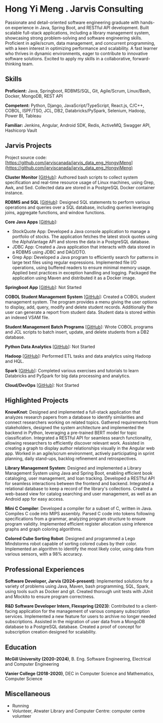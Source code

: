 # Hong Yi Meng . Jarvis Consulting

Passionate and detail-oriented software engineering graduate with hands-on experience in Java, Spring Boot, and RESTful API development. Built scalable full-stack applications, including a library management system, showcasing strong problem-solving and software engineering skills. Proficient in agile/scrum, data management, and concurrent programming, with a keen interest in optimizing performance and scalability. A fast learner who thrives in dynamic environments, eager to contribute to innovative software solutions. Excited to apply my skills in a collaborative, forward-thinking team.

## Skills

**Proficient:** Java, Springboot, RDBMS/SQL, Git, Agile/Scrum, Linux/Bash, Docker, MongoDB, REST API

**Competent:** Python, Django, JavaScript/TypeScript, React.js, C/C++, COBOL, ISPF/TSO, JCL, DB2, Databricks/PySpark, Selenium, Hadoop, Power BI, Tableau

**Familiar:** Jenkins, Angular, Android SDK, Redis, ActiveMQ, Swagger API, Hashicorp Vault

## Jarvis Projects

Project source code: [https://github.com/jarviscanada/jarvis_data_eng_HongyiMeng](https://github.com/jarviscanada/jarvis_data_eng_HongyiMeng)


**Cluster Monitor** [[GitHub](https://github.com/jarviscanada/jarvis_data_eng_HongyiMeng/tree/master/linux_sql)]: Authored bash scripts to collect system specification and real-time resource usage of Linux machines, using Grep, Awk, and Sed. Collected data are stored in a PostgreSQL Docker container instance.

**RDBMS and SQL** [[GitHub](https://github.com/jarviscanada/jarvis_data_eng_HongyiMeng/tree/master/sql)]: Designed SQL statements to perform various operations and queries over a SQL database, including queries leveraging joins, aggregate functions, and window functions.

**Core Java Apps** [[GitHub](https://github.com/jarviscanada/jarvis_data_eng_HongyiMeng/tree/master/core_java)]:
      
  - StockQuote App: Developed a Java console application to manage a portfolio of stocks. The application fetches the latest stock quotes using the AlphaVantage API and stores the data in a PostgreSQL database.
  - JDBC App: Created a Java application that interacts with data stored in a RDBMS using JDBC and DAO/DTO.
  - Grep App: Developed a Java program to efficiently search for patterns in large text files using regular expressions. Implemented file I/O operations, using buffered readers to ensure minimal memory usage. Applied best practices in exception handling and logging. Packaged the application using Maven and distributed it as a Docker image.

**Springboot App** [[GitHub](https://github.com/jarviscanada/jarvis_data_eng_HongyiMeng/tree/master/springboot)]: Not Started

**COBOL Student Management System** [[GitHub](https://github.com/jarviscanada/jarvis_data_eng_HongyiMeng/tree/master/cobol)]: Created a COBOL student management system. The program provides a menu giving the user options to display, add, query, modify and delete student records. Additionally the user can generate a report from student data. Student data is stored within an indexed VSAM file.

**Student Management Batch Programs** [[GitHub](https://github.com/jarviscanada/jarvis_data_eng_HongyiMeng/tree/master/mainframe)]: Wrote COBOL programs and JCL scripts to batch insert, update, and delete students from a DB2 database.

**Python Data Analytics** [[GitHub](https://github.com/jarviscanada/jarvis_data_eng_HongyiMeng/tree/master/python_data_analytics)]: Not Started

**Hadoop** [[GitHub](https://github.com/jarviscanada/jarvis_data_eng_HongyiMeng/tree/master/hadoop)]: Performed ETL tasks and data analytics using Hadoop and HQL.

**Spark** [[GitHub](https://github.com/jarviscanada/jarvis_data_eng_HongyiMeng/tree/master/spark)]: Completed various exercises and tutorials to learn Databricks and PySpark for big data processing and analytics.

**Cloud/DevOps** [[GitHub](https://github.com/jarviscanada/jarvis_data_eng_HongyiMeng/tree/master/cloud_devops)]: Not Started


## Highlighted Projects
**KnowKnot**: Designed and implemented a full-stack application that analyzes research papers from a database to identify similarities and connect researchers working on related topics. Gathered requirements from stakeholders, designed the system architecture and implemented the backend in Python, leveraging a pre-trained BERT model for topic classification. Integrated a RESTful API for seamless search functionality, allowing researchers to efficiently discover relevant work. Assisted in creating a graph to display author relationships visually in the Angular web app. Worked in an agile/scrum environment, actively participating in sprint planning, daily stand-ups, backlog refinement and retrospectives.

**Library Management System**: Designed and implemented a Library Management System using Java and Spring Boot, enabling efficient book cataloging, user management, and loan tracking. Developed a RESTful API for seamless interactions between the frontend and backend. Integrated a relational database to keep a record of the library's collections. Created a web-based view for catalog searching and user management, as well as an Android app for easy access.

**Mini C Compiler**: Developed a compiler for a subset of C, written in Java. Compiles C code into MIPS assembly. Parsed C code into tokens following specifications from a grammar, analyzing program structure to ensure program validity. Implemented efficient register allocation using inference graphs and graph coloring algorithms.

**Colored Cube Sorting Robot**: Designed and programmed a Lego Mindstorms robot capable of sorting colored cubes by their color. Implemented an algorithm to identify the most likely color, using data from various sensors, with a 98% accuracy.


## Professional Experiences

**Software Developer, Jarvis (2024-present)**: Implemented solutions for a variety of problems using Java, Maven, bash programming, SQL, Spark, using tools such as Docker and git. Created thorough unit tests with JUnit and Mockito to ensure program correctness.

**R&D Software Developer Intern, Flexspring (2023)**: Contributed to a client-facing application for the management of various company subscription services. Implemented a new feature for users to archive no longer needed subscriptions. Assisted in the migration of user data from a MongoDB database to a PostgreSQL database. Created a proof of concept for subscription creation designed for scalability.


## Education
**McGill University (2020-2024)**, B. Eng. Software Engineering, Electrical and Computer Engineering

**Vanier College (2018-2020)**, DEC in Computer Science and Mathematics, Computer Science


## Miscellaneous
- Running
- Volunteer, Atwater Library and Computer Centre: computer centre volunteer
